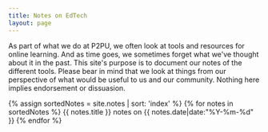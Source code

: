 ```yaml
---
title: Notes on EdTech
layout: page
---
```


As part of what we do at P2PU, we often look at tools and resources for online learning. And as time goes, we sometimes forget what we've thought about it in the past. This site's purpose is to document our notes of the different tools. Please bear in mind that we look at things from our perspective of what would be useful to us and our community. Nothing here implies endorsement or dissuasion.

{% assign sortedNotes = site.notes | sort: 'index' %}
{% for notes in sortedNotes %}
  {{ notes.title }} notes on {{ notes.date|date:"%Y-%m-%d" }}
{% endfor %}


